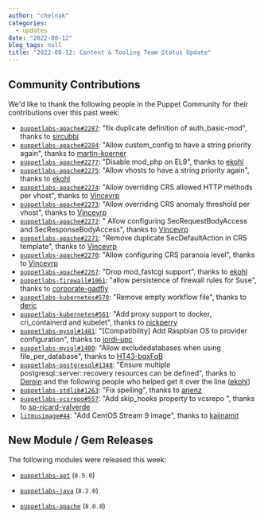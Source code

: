 ```yaml
---
author: "chelnak"
categories:
  - updates
date: "2022-08-12"
blog_tags: null
title: "2022-08-12: Content & Tooling Team Status Update"
---
```


## Community Contributions

We'd like to thank the following people in the Puppet Community for their contributions over this past week:

- [`puppetlabs-apache#2287`][puppetlabs-apache-pr-2287]: "fix duplicate definition of auth_basic-mod", thanks to [sircubbi][sircubbi]
- [`puppetlabs-apache#2284`][puppetlabs-apache-pr-2284]: "Allow custom_config to have a string priority again", thanks to [martin-koerner][martin-koerner]
- [`puppetlabs-apache#2277`][puppetlabs-apache-pr-2277]: "Disable mod_php on EL9", thanks to [ekohl][ekohl]
- [`puppetlabs-apache#2275`][puppetlabs-apache-pr-2275]: "Allow vhosts to have a string priority again", thanks to [ekohl][ekohl]
- [`puppetlabs-apache#2274`][puppetlabs-apache-pr-2274]: "Allow overriding CRS allowed HTTP methods per vhost", thanks to [Vincevrp][Vincevrp]
- [`puppetlabs-apache#2273`][puppetlabs-apache-pr-2273]: "Allow overriding CRS anomaly threshold per vhost", thanks to [Vincevrp][Vincevrp]
- [`puppetlabs-apache#2272`][puppetlabs-apache-pr-2272]: " Allow configuring SecRequestBodyAccess and SecResponseBodyAccess", thanks to [Vincevrp][Vincevrp]
- [`puppetlabs-apache#2271`][puppetlabs-apache-pr-2271]: "Remove duplicate SecDefaultAction in CRS template", thanks to [Vincevrp][Vincevrp]
- [`puppetlabs-apache#2270`][puppetlabs-apache-pr-2270]: "Allow configuring CRS paranoia level", thanks to [Vincevrp][Vincevrp]
- [`puppetlabs-apache#2267`][puppetlabs-apache-pr-2267]: "Drop mod_fastcgi support", thanks to [ekohl][ekohl]
- [`puppetlabs-firewall#1061`][puppetlabs-firewall-pr-1061]: "allow persistence of firewall rules for Suse", thanks to [corporate-gadfly][corporate-gadfly]
- [`puppetlabs-kubernetes#570`][puppetlabs-kubernetes-pr-570]: "Remove empty workflow file", thanks to [deric][deric]
- [`puppetlabs-kubernetes#561`][puppetlabs-kubernetes-pr-561]: "Add proxy support to docker, cri_containerd and kubelet", thanks to [nickperry][nickperry]
- [`puppetlabs-mysql#1481`][puppetlabs-mysql-pr-1481]: "[Compatibility] Add Raspbian OS to provider configuration", thanks to [jordi-upc][jordi-upc]
- [`puppetlabs-mysql#1480`][puppetlabs-mysql-pr-1480]: "Allow excludedatabases when using file_per_database", thanks to [HT43-bqxFqB][HT43-bqxFqB]
- [`puppetlabs-postgresql#1348`][puppetlabs-postgresql-pr-1348]: "Ensure multiple postgresql::server::recovery resources can be defined", thanks to [Deroin][Deroin] and the following people who helped get it over the line ([ekohl][ekohl])
- [`puppetlabs-stdlib#1263`][puppetlabs-stdlib-pr-1263]: "Fix spelling", thanks to [arjenz][arjenz]
- [`puppetlabs-vcsrepo#557`][puppetlabs-vcsrepo-pr-557]: "Add skip_hooks property to vcsrepo ", thanks to [sp-ricard-valverde][sp-ricard-valverde]
- [`litmusimage#44`][litmusimage-pr-44]: "Add CentOS Stream 9 image", thanks to [kajinamit][kajinamit]

## New Module / Gem Releases

The following modules were released this week:

- [`puppetlabs-apt`][puppetlabs-apt] (`8.5.0`)
- [`puppetlabs-java`][puppetlabs-java] (`8.2.0`)
- [`puppetlabs-apache`][puppetlabs-apache] (`8.0.0`)

  [puppetlabs-apt]: https://github.com/puppetlabs/puppetlabs-apt
  [puppetlabs-java]: https://github.com/puppetlabs/puppetlabs-java
  [puppetlabs-apache]: https://github.com/puppetlabs/puppetlabs-apache
  [puppetlabs-apache-pr-2287]: https://github.com/puppetlabs/puppetlabs-apache/pull/2287
  [sircubbi]: https://github.com/sircubbi
  [puppetlabs-apache-pr-2284]: https://github.com/puppetlabs/puppetlabs-apache/pull/2284
  [martin-koerner]: https://github.com/martin-koerner
  [puppetlabs-apache-pr-2277]: https://github.com/puppetlabs/puppetlabs-apache/pull/2277
  [ekohl]: https://github.com/ekohl
  [puppetlabs-apache-pr-2275]: https://github.com/puppetlabs/puppetlabs-apache/pull/2275
  [puppetlabs-apache-pr-2274]: https://github.com/puppetlabs/puppetlabs-apache/pull/2274
  [Vincevrp]: https://github.com/Vincevrp
  [puppetlabs-apache-pr-2273]: https://github.com/puppetlabs/puppetlabs-apache/pull/2273
  [puppetlabs-apache-pr-2272]: https://github.com/puppetlabs/puppetlabs-apache/pull/2272
  [puppetlabs-apache-pr-2271]: https://github.com/puppetlabs/puppetlabs-apache/pull/2271
  [puppetlabs-apache-pr-2270]: https://github.com/puppetlabs/puppetlabs-apache/pull/2270
  [puppetlabs-apache-pr-2267]: https://github.com/puppetlabs/puppetlabs-apache/pull/2267
  [puppetlabs-firewall-pr-1061]: https://github.com/puppetlabs/puppetlabs-firewall/pull/1061
  [corporate-gadfly]: https://github.com/corporate-gadfly
  [puppetlabs-kubernetes-pr-570]: https://github.com/puppetlabs/puppetlabs-kubernetes/pull/570
  [deric]: https://github.com/deric
  [puppetlabs-kubernetes-pr-561]: https://github.com/puppetlabs/puppetlabs-kubernetes/pull/561
  [nickperry]: https://github.com/nickperry
  [puppetlabs-mysql-pr-1481]: https://github.com/puppetlabs/puppetlabs-mysql/pull/1481
  [jordi-upc]: https://github.com/jordi-upc
  [puppetlabs-mysql-pr-1480]: https://github.com/puppetlabs/puppetlabs-mysql/pull/1480
  [HT43-bqxFqB]: https://github.com/HT43-bqxFqB
  [puppetlabs-postgresql-pr-1348]: https://github.com/puppetlabs/puppetlabs-postgresql/pull/1348
  [Deroin]: https://github.com/Deroin
  [puppetlabs-stdlib-pr-1263]: https://github.com/puppetlabs/puppetlabs-stdlib/pull/1263
  [arjenz]: https://github.com/arjenz
  [puppetlabs-vcsrepo-pr-557]: https://github.com/puppetlabs/puppetlabs-vcsrepo/pull/557
  [sp-ricard-valverde]: https://github.com/sp-ricard-valverde
  [litmusimage-pr-44]: https://github.com/puppetlabs/litmusimage/pull/44
  [kajinamit]: https://github.com/kajinamit
